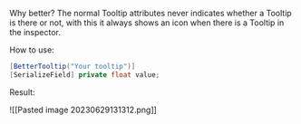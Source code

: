 Why better?
The normal Tooltip attributes never indicates whether a Tooltip is there or not, with this it always shows an icon when there is a Tooltip in the inspector.

How to use:

```csharp
[BetterTooltip("Your tooltip")]
[SerializeField] private float value;
```

Result:

![[Pasted image 20230629131312.png]]

